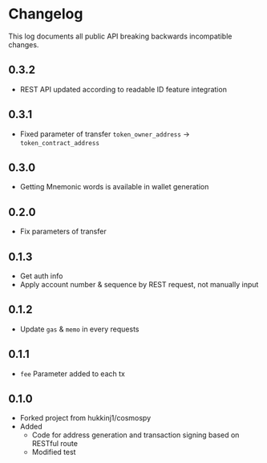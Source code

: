Changelog
=========

This log documents all public API breaking backwards incompatible changes.

0.3.2
----
- REST API updated according to readable ID feature integration

0.3.1
-----
- Fixed parameter of transfer `token_owner_address` -> `token_contract_address`

0.3.0
-----
- Getting Mnemonic words is available in wallet generation

0.2.0
-----
- Fix parameters of transfer

0.1.3
-----
- Get auth info
- Apply account number & sequence by REST request, not manually input

0.1.2
-----
- Update `gas` & `memo` in every requests

0.1.1
-----
- `fee` Parameter added to each tx

0.1.0
-----
- Forked project from hukkinj1/cosmospy
- Added
    - Code for address generation and transaction signing based on RESTful route
    - Modified test

